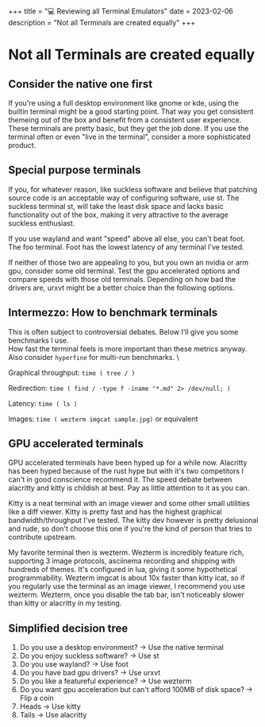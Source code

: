 +++
title = "💻 Reviewing all Terminal Emulators"
date = 2023-02-06
description = "Not all Terminals are created equally"
+++

# Not all Terminals are created equally

## Consider the native one first

If you're using a full desktop environment like gnome or kde, using the builtin terminal might be a good starting point.
That way you get consistent themeing out of the box and benefit from a consistent user experience.
These terminals are pretty basic, but they get the job done.
If you use the terminal often or even "live in the terminal", consider a more sophisticated product.

## Special purpose terminals

If you, for whatever reason, like suckless software and believe that patching source code is an acceptable way of configuring software, use st.
The suckless terminal st, will take the least disk space and lacks basic functionality out of the box, making it very attractive to the average suckless enthusiast.

If you use wayland and want "speed" above all else, you can't beat foot. The foo terminal.
Foot has the lowest latency of any terminal I've tested.

If neither of those two are appealing to you, but you own an nvidia or arm gpu, consider some old terminal.
Test the gpu accelerated options and compare speeds with those old terminals.
Depending on how bad the drivers are, urxvt might be a better choice than the following options.

## Intermezzo: How to benchmark terminals

This is often subject to controversial debates. Below I'll give you some benchmarks I use. \
How fast the terminal feels is more important than these metrics anyway. \
Also consider `hyperfine` for multi-run benchmarks. \

Graphical throughput: `time ( tree / )`

Redirection: `time ( find / -type f -iname "*.md" 2> /dev/null; )`

Latency: `time ( ls )`

Images: `time ( wezterm imgcat sample.jpg)` or equivalent

## GPU accelerated terminals

GPU accelerated terminals have been hyped up for a while now.
Alacritty has been hyped because of the rust hype but with it's two competitors I can't in good conscience recommend it.
The speed debate between alacritty and kitty is childish at best.
Pay as little attention to it as you can.

Kitty is a neat terminal with an image viewer and some other small utilities like a diff viewer.
Kitty is pretty fast and has the highest graphical bandwidth/throughput I've tested.
The kitty dev however is pretty delusional and rude, so don't choose this one if you're the kind of person that tries to contribute upstream.

My favorite terminal then is wezterm.
Wezterm is incredibly feature rich, supporting 3 image protocols, asciinema recording and shipping with hundreds of themes.
It's configured in lua, giving it some hypothetical programmability.
Wezterm imgcat is about 10x faster than kitty icat, so if you regularly use the terminal as an image viewer, I recommend you use wezterm.
Wezterm, once you disable the tab bar, isn't noticeably slower than kitty or alacritty in my testing.

## Simplified decision tree

1. Do you use a desktop environment? → Use the native terminal
2. Do you enjoy suckless software? → Use st
3. Do you use wayland? → Use foot
4. Do you have bad gpu drivers? → Use urxvt
5. Do you like a featureful experience? → Use wezterm
6. Do you want gpu acceleration but can't afford 100MB of disk space? → Flip a coin
7. Heads → Use kitty
8. Tails → Use alacritty
